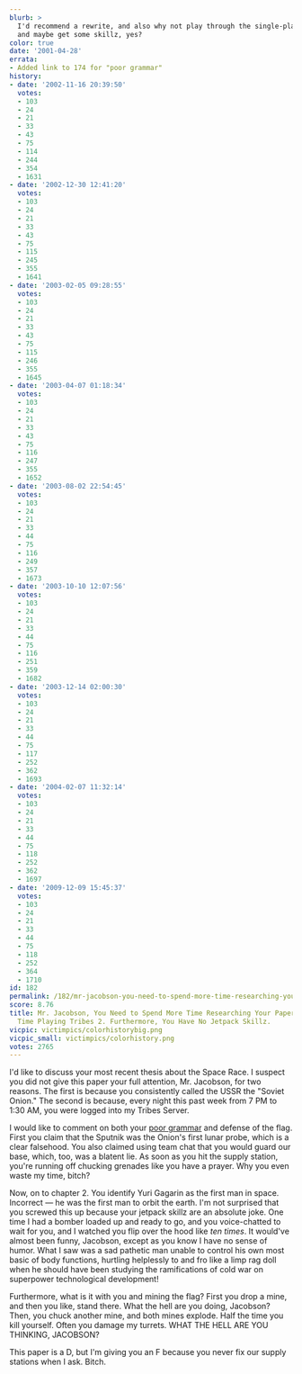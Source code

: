 ```yaml
---
blurb: >
  I'd recommend a rewrite, and also why not play through the single-player missions
  and maybe get some skillz, yes?
color: true
date: '2001-04-28'
errata:
- Added link to 174 for "poor grammar"
history:
- date: '2002-11-16 20:39:50'
  votes:
  - 103
  - 24
  - 21
  - 33
  - 43
  - 75
  - 114
  - 244
  - 354
  - 1631
- date: '2002-12-30 12:41:20'
  votes:
  - 103
  - 24
  - 21
  - 33
  - 43
  - 75
  - 115
  - 245
  - 355
  - 1641
- date: '2003-02-05 09:28:55'
  votes:
  - 103
  - 24
  - 21
  - 33
  - 43
  - 75
  - 115
  - 246
  - 355
  - 1645
- date: '2003-04-07 01:18:34'
  votes:
  - 103
  - 24
  - 21
  - 33
  - 43
  - 75
  - 116
  - 247
  - 355
  - 1652
- date: '2003-08-02 22:54:45'
  votes:
  - 103
  - 24
  - 21
  - 33
  - 44
  - 75
  - 116
  - 249
  - 357
  - 1673
- date: '2003-10-10 12:07:56'
  votes:
  - 103
  - 24
  - 21
  - 33
  - 44
  - 75
  - 116
  - 251
  - 359
  - 1682
- date: '2003-12-14 02:00:30'
  votes:
  - 103
  - 24
  - 21
  - 33
  - 44
  - 75
  - 117
  - 252
  - 362
  - 1693
- date: '2004-02-07 11:32:14'
  votes:
  - 103
  - 24
  - 21
  - 33
  - 44
  - 75
  - 118
  - 252
  - 362
  - 1697
- date: '2009-12-09 15:45:37'
  votes:
  - 103
  - 24
  - 21
  - 33
  - 44
  - 75
  - 118
  - 252
  - 364
  - 1710
id: 182
permalink: /182/mr-jacobson-you-need-to-spend-more-time-researching-your-papers-and-less-time-playing-tribes-2-furthermore-you-have-no-jetpack-skillz/
score: 8.76
title: Mr. Jacobson, You Need to Spend More Time Researching Your Papers and Less
  Time Playing Tribes 2. Furthermore, You Have No Jetpack Skillz.
vicpic: victimpics/colorhistorybig.png
vicpic_small: victimpics/colorhistory.png
votes: 2765
---
```


I'd like to discuss your most recent thesis about the Space Race. I
suspect you did not give this paper your full attention, Mr. Jacobson,
for two reasons. The first is because you consistently called the USSR
the "Soviet Onion." The second is because, every night this past week
from 7 PM to 1:30 AM, you were logged into my Tribes Server.

I would like to comment on both your [poor grammar](@/victim/174.md)
and defense of the flag. First you claim that the Sputnik was the
Onion's first lunar probe, which is a clear falsehood. You also claimed
using team chat that you would guard our base, which, too, was a blatent
lie. As soon as you hit the supply station, you're running off chucking
grenades like you have a prayer. Why you even waste my time, bitch?

Now, on to chapter 2. You identify Yuri Gagarin as the first man in
space. Incorrect — he was the first man to orbit the earth. I'm not
surprised that you screwed this up because your jetpack skillz are an
absolute joke. One time I had a bomber loaded up and ready to go, and
you voice-chatted to wait for you, and I watched you flip over the hood
like *ten times*. It would've almost been funny, Jacobson, except as you
know I have no sense of humor. What I saw was a sad pathetic man unable
to control his own most basic of body functions, hurtling helplessly to
and fro like a limp rag doll when he should have been studying the
ramifications of cold war on superpower technological development!

Furthermore, what is it with you and mining the flag? First you drop a
mine, and then you like, stand there. What the hell are you doing,
Jacobson? Then, you chuck another mine, and both mines explode. Half the
time you kill yourself. Often you damage my turrets. WHAT THE HELL ARE
YOU THINKING, JACOBSON?

This paper is a D, but I'm giving you an F because you never fix our
supply stations when I ask. Bitch.